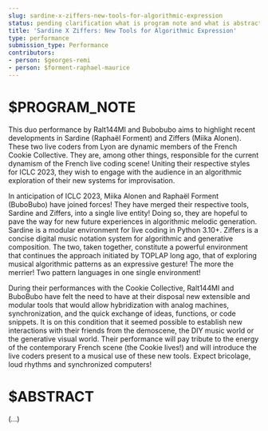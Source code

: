 ```yaml
---
slug: sardine-x-ziffers-new-tools-for-algorithmic-expression
status: pending clarification what is program note and what is abstract
title: 'Sardine X Ziffers: New Tools for Algorithmic Expression'
type: performance
submission_type: Performance
contributors:
- person: $georges-remi
- person: $forment-raphael-maurice
---
```


# $PROGRAM_NOTE

This duo performance by Ralt144MI and Bubobubo aims to highlight recent developments in Sardine (Raphaël Forment) and Ziffers (Miika Alonen). These two live coders from Lyon are dynamic members of the French Cookie Collective. They are, among other things, responsible for the current dynamism of the French live coding scene! Uniting their respective styles for ICLC 2023, they wish to engage with the audience in an algorithmic exploration of their new systems for improvisation.

In anticipation of ICLC 2023, Miika Alonen and Raphaël Forment (BuboBubo) have joined forces! They have merged their respective tools, Sardine and Ziffers, into a single live entity! Doing so, they are hopeful to pave the way for new future experiences in algorithmic melodic generation. Sardine is a modular environment for live coding in Python 3.10+. Ziffers is a concise digital music notation system for algorithmic and generative composition. The two, taken together, constitute a powerful environment that continues the approach initiated by TOPLAP long ago, that of exploring musical algorithmic patterns as an expressive gesture! The more the merrier! Two pattern languages in one single environment!

During their performances with the Cookie Collective, Ralt144MI and BuboBubo have felt the need to have at their disposal new extensible and modular tools that would allow hybridization with analog machines, synchronization, and the quick exchange of ideas, functions, or code snippets. It is on this condition that it seemed possible to establish new interactions with their friends from the demoscene, the DIY music world or the generative visual world. Their performance will pay tribute to the energy of the contemporary French scene (the Cookie lives!) and will introduce the live coders present to a musical use of these new tools. Expect bricolage, loud rhythms and synchronized computers!

# $ABSTRACT

(...)
